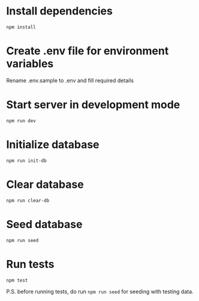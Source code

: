 # Install dependencies
`npm install`

# Create .env file for environment variables
Rename .env.sample to .env and fill required details

# Start server in development mode
`npm run dev`

# Initialize database
`npm run init-db`

# Clear database
`npm run clear-db`

# Seed database
`npm run seed`

# Run tests
`npm test`

P.S. before running tests, do run `npm run seed` for seeding with testing data.